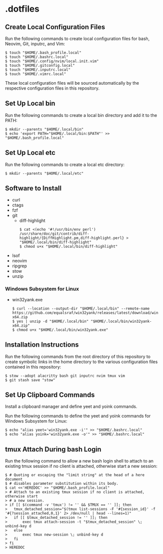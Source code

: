 # .dotfiles

## Create Local Configuration Files

Run the following commands to create local configuration files for bash,
Neovim, Git, inputrc, and Vim:

```
$ touch "$HOME/.bash_profile.local"
$ touch "$HOME/.bashrc.local"
$ touch "$HOME/.config/nvim/local.init.vim"
$ touch "$HOME/.gitconfig.local"
$ touch "$HOME/.inputrc.local"
$ touch "$HOME/.vimrc.local"
```

These local configuration files will be sourced automatically by the respective
configuration files in this repository.

## Set Up Local bin

Run the following commands to create a local bin directory and add it to the
PATH:

```
$ mkdir --parents "$HOME/.local/bin"
$ echo 'export PATH="$HOME/.local/bin:$PATH"' >> "$HOME/.bash_profile.local"
```

## Set Up Local etc

Run the following commands to create a local etc directory:

```
$ mkdir --parents "$HOME/.local/etc"
```

## Software to Install

* curl
* ctags
* fzf
* git
  * diff-highlight
    ```
    $ cat <(echo '#!/usr/bin/env perl') /usr/share/doc/git/contrib/diff-highlight/{DiffHighlight.pm,diff-highlight.perl} > "$HOME/.local/bin/diff-highlight"
    $ chmod u+x "$HOME/.local/bin/diff-highlight"
    ```
* lsof
* neovim
* ripgrep
* stow
* unzip

### Windows Subsystem for Linux

* win32yank.exe
  ```
  $ curl --location --output-dir "$HOME/.local/bin" --remote-name https://github.com/equalsraf/win32yank/releases/latest/download/win32yank-x64.zip
  $ yes | unzip -d "$HOME/.local/bin" "$HOME/.local/bin/win32yank-x64.zip"
  $ chmod u+x "$HOME/.local/bin/win32yank.exe"
  ```

## Installation Instructions

Run the following commands from the root directory of this repository to create
symbolic links in the home directory to the various configuration files
contained in this repository:

```
$ stow --adopt alacritty bash git inputrc nvim tmux vim
$ git stash save "stow"
```

## Set Up Clipboard Commands

Install a clipboard manager and define yeet and yoink commands.

Run the following commands to define the yeet and yoink commands for Windows
Subsystem for Linux:

```
$ echo "alias yeet='win32yank.exe -i'" >> "$HOME/.bashrc.local"
$ echo "alias yoink='win32yank.exe -o'" >> "$HOME/.bashrc.local"
```

## tmux Attach During bash Login

Run the following command to allow a new bash login shell to attach to an
existing tmux session if no client is attached, otherwise start a new session:

```
$ # Quoting or escaping the "limit string" at the head of a here document
$ # disables parameter substitution within its body.
$ cat <<'HEREDOC' >> "$HOME/.bash_profile.local"
> # Attach to an existing tmux session if no client is attached, otherwise start
> # a new session.
> if [[ $(command -v 'tmux') != '' && $TMUX == '' ]]; then
> 	tmux_detached_session="$(tmux list-sessions -F '#{session_id}' -f '#{?session_attached,0,1}' 2> /dev/null | head --lines=1)"
> 	if [[ $tmux_detached_session != '' ]]; then
> 		exec tmux attach-session -t "$tmux_detached_session" \; unbind-key d
> 	else
> 		exec tmux new-session \; unbind-key d
> 	fi
> fi
> HEREDOC
```
